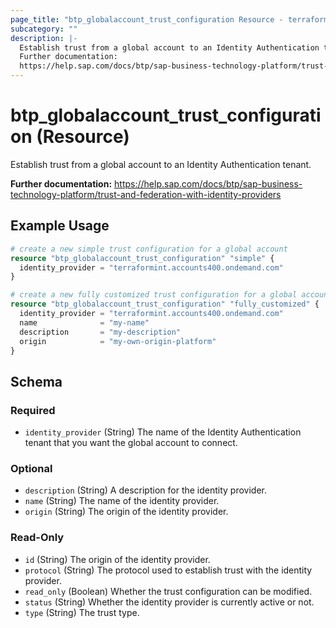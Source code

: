 ```yaml
---
page_title: "btp_globalaccount_trust_configuration Resource - terraform-provider-btp"
subcategory: ""
description: |-
  Establish trust from a global account to an Identity Authentication tenant.
  Further documentation:
  https://help.sap.com/docs/btp/sap-business-technology-platform/trust-and-federation-with-identity-providers
---
```


# btp_globalaccount_trust_configuration (Resource)

Establish trust from a global account to an Identity Authentication tenant.

__Further documentation:__
<https://help.sap.com/docs/btp/sap-business-technology-platform/trust-and-federation-with-identity-providers>

## Example Usage

```terraform
# create a new simple trust configuration for a global account
resource "btp_globalaccount_trust_configuration" "simple" {
  identity_provider = "terraformint.accounts400.ondemand.com"
}

# create a new fully customized trust configuration for a global account
resource "btp_globalaccount_trust_configuration" "fully_customized" {
  identity_provider = "terraformint.accounts400.ondemand.com"
  name              = "my-name"
  description       = "my-description"
  origin            = "my-own-origin-platform"
}
```

<!-- schema generated by tfplugindocs -->
## Schema

### Required

- `identity_provider` (String) The name of the Identity Authentication tenant that you want the global account to connect.

### Optional

- `description` (String) A description for the identity provider.
- `name` (String) The name of the identity provider.
- `origin` (String) The origin of the identity provider.

### Read-Only

- `id` (String) The origin of the identity provider.
- `protocol` (String) The protocol used to establish trust with the identity provider.
- `read_only` (Boolean) Whether the trust configuration can be modified.
- `status` (String) Whether the identity provider is currently active or not.
- `type` (String) The trust type.


